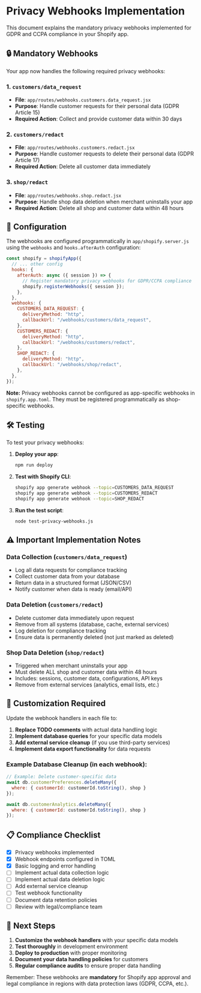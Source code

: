 # Privacy Webhooks Implementation

This document explains the mandatory privacy webhooks implemented for GDPR and CCPA compliance in your Shopify app.

## 🔒 Mandatory Webhooks

Your app now handles the following required privacy webhooks:

### 1. `customers/data_request`
- **File**: `app/routes/webhooks.customers.data_request.jsx`
- **Purpose**: Handle customer requests for their personal data (GDPR Article 15)
- **Required Action**: Collect and provide customer data within 30 days

### 2. `customers/redact`
- **File**: `app/routes/webhooks.customers.redact.jsx`
- **Purpose**: Handle customer requests to delete their personal data (GDPR Article 17)
- **Required Action**: Delete all customer data immediately

### 3. `shop/redact`
- **File**: `app/routes/webhooks.shop.redact.jsx`
- **Purpose**: Handle shop data deletion when merchant uninstalls your app
- **Required Action**: Delete all shop and customer data within 48 hours

## 📝 Configuration

The webhooks are configured programmatically in `app/shopify.server.js` using the `webhooks` and `hooks.afterAuth` configuration:

```javascript
const shopify = shopifyApp({
  // ... other config
  hooks: {
    afterAuth: async ({ session }) => {
      // Register mandatory privacy webhooks for GDPR/CCPA compliance
      shopify.registerWebhooks({ session });
    },
  },
  webhooks: {
    CUSTOMERS_DATA_REQUEST: {
      deliveryMethod: "http",
      callbackUrl: "/webhooks/customers/data_request",
    },
    CUSTOMERS_REDACT: {
      deliveryMethod: "http", 
      callbackUrl: "/webhooks/customers/redact",
    },
    SHOP_REDACT: {
      deliveryMethod: "http",
      callbackUrl: "/webhooks/shop/redact", 
    },
  },
});
```

**Note:** Privacy webhooks cannot be configured as app-specific webhooks in `shopify.app.toml`. They must be registered programmatically as shop-specific webhooks.

## 🛠️ Testing

To test your privacy webhooks:

1. **Deploy your app**:
   ```bash
   npm run deploy
   ```

2. **Test with Shopify CLI**:
   ```bash
   shopify app generate webhook --topic=CUSTOMERS_DATA_REQUEST
   shopify app generate webhook --topic=CUSTOMERS_REDACT
   shopify app generate webhook --topic=SHOP_REDACT
   ```

3. **Run the test script**:
   ```bash
   node test-privacy-webhooks.js
   ```

## ⚠️ Important Implementation Notes

### Data Collection (`customers/data_request`)
- Log all data requests for compliance tracking
- Collect customer data from your database
- Return data in a structured format (JSON/CSV)
- Notify customer when data is ready (email/API)

### Data Deletion (`customers/redact`)
- Delete customer data immediately upon request
- Remove from all systems (database, cache, external services)
- Log deletion for compliance tracking
- Ensure data is permanently deleted (not just marked as deleted)

### Shop Data Deletion (`shop/redact`)
- Triggered when merchant uninstalls your app
- Must delete ALL shop and customer data within 48 hours
- Includes: sessions, customer data, configurations, API keys
- Remove from external services (analytics, email lists, etc.)

## 🔧 Customization Required

Update the webhook handlers in each file to:

1. **Replace TODO comments** with actual data handling logic
2. **Implement database queries** for your specific data models
3. **Add external service cleanup** (if you use third-party services)
4. **Implement data export functionality** for data requests

### Example Database Cleanup (in each webhook):
```javascript
// Example: Delete customer-specific data
await db.customerPreferences.deleteMany({ 
  where: { customerId: customerId.toString(), shop } 
});

await db.customerAnalytics.deleteMany({ 
  where: { customerId: customerId.toString(), shop } 
});
```

## 📋 Compliance Checklist

- [x] Privacy webhooks implemented
- [x] Webhook endpoints configured in TOML
- [x] Basic logging and error handling
- [ ] Implement actual data collection logic
- [ ] Implement actual data deletion logic
- [ ] Add external service cleanup
- [ ] Test webhook functionality
- [ ] Document data retention policies
- [ ] Review with legal/compliance team

## 🚀 Next Steps

1. **Customize the webhook handlers** with your specific data models
2. **Test thoroughly** in development environment
3. **Deploy to production** with proper monitoring
4. **Document your data handling policies** for customers
5. **Regular compliance audits** to ensure proper data handling

Remember: These webhooks are **mandatory** for Shopify app approval and legal compliance in regions with data protection laws (GDPR, CCPA, etc.).
